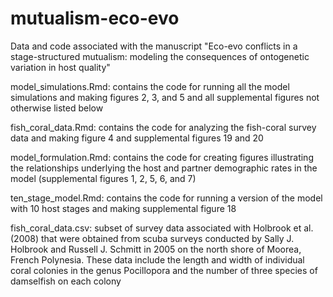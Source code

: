 # mutualism-eco-evo
Data and code associated with the manuscript "Eco-evo conflicts in a stage-structured mutualism: modeling the consequences of ontogenetic variation in host quality"

model_simulations.Rmd: contains the code for running all the model simulations and making figures 2, 3, and 5 and all supplemental figures not otherwise listed below 


fish_coral_data.Rmd: contains the code for analyzing the fish-coral survey data and making figure 4 and supplemental figures 19 and 20


model_formulation.Rmd: contains the code for creating figures illustrating the relationships underlying the host and partner demographic rates in the model (supplemental figures 1, 2, 5, 6, and 7)


ten_stage_model.Rmd: contains the code for running a version of the model with 10 host stages and making supplemental figure 18


fish_coral_data.csv: subset of survey data associated with Holbrook et al. (2008) that were obtained from scuba surveys conducted by Sally J. Holbrook and Russell J. Schmitt in 2005 on the north shore of Moorea, French Polynesia. These data include the length and width of individual coral colonies in the genus Pocillopora and the number of three species of damselfish on each colony 

